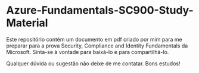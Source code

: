 # Azure-Fundamentals-SC900-Study-Material
Este repositório contém um documento em pdf criado por mim para me preparar para a prova Security, Compliance and Identity Fundamentals da Microsoft. Sinta-se à vontade para baixá-lo e para compartilhá-lo.

Qualquer dúvida ou sugestão não deixe de me contatar.
Bons estudos!
